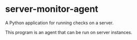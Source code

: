 # server-monitor-agent

A Python application for running checks on a server.

This program is an agent that can be run on server instances.
